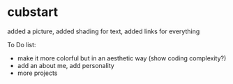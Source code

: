# cubstart
added a picture,
added shading for text,
added links for everything


To Do list:
- make it more colorful but in an aesthetic way  (show coding complexity?)
- add an about me, add personality
- more projects